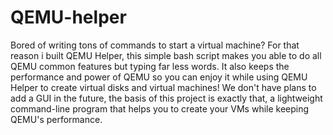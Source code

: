 # QEMU-helper

Bored of writing tons of commands to start a virtual machine? For that reason i built QEMU Helper, this simple bash script makes you able to do all QEMU common features but typing far less words. 
It also keeps the performance and power of QEMU so you can enjoy it while using QEMU Helper to create virtual disks and virtual machines! We don't have plans to add a GUI in the future, the basis of this project is
exactly that, a lightweight command-line program that helps you to create your VMs while keeping QEMU's performance.
